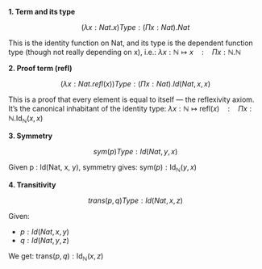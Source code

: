 
__1. Term and its type__

$$
(λ x : Nat. x)
Type: (Π x : Nat). Nat
$$

This is the identity function on Nat, and its type is the dependent function type (though not really depending on x), i.e.:
$\lambda x : \mathbb{N} \mapsto x \quad : \quad \Pi x : \mathbb{N}. \mathbb{N}$



__2. Proof term (refl)__

```math
(λ x : Nat. refl(x))
Type: (Π x : Nat). Id(Nat, x, x)
```

This is a proof that every element is equal to itself — the reflexivity axiom. It’s the canonical inhabitant of the identity type:
$\lambda x : \mathbb{N} \mapsto \mathsf{refl}(x) \quad : \quad \Pi x : \mathbb{N}. \mathsf{Id}_{\mathbb{N}}(x, x)$




__3. Symmetry__

```math
sym(p)
Type: Id(Nat, y, x)
```

Given p : Id(Nat, x, y), symmetry gives:
$\mathsf{sym}(p) : \mathsf{Id}_{\mathbb{N}}(y, x)$




__4. Transitivity__

```math
trans(p, q)
Type: Id(Nat, x, z)
```

Given:
- $p : Id(Nat, x, y)$
- $q : Id(Nat, y, z)$

We get:
$\mathsf{trans}(p, q) : \mathsf{Id}_{\mathbb{N}}(x, z)$



